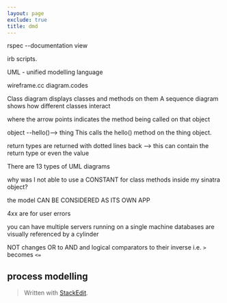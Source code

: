 ```yaml
---
layout: page
exclude: true
title: dmd
---
```


rspec --documentation view

irb scripts.

UML - unified modelling language

wireframe.cc
diagram.codes

Class diagram displays classes and methods on them
A sequence diagram shows how different classes interact

where the arrow points indicates the method being called on that object

object --hello()--> thing
This calls the hello() method on the thing object.

return types are returned with dotted lines back --> this can contain the return type or even the value

There are 13 types of UML diagrams


why was I not able to use a CONSTANT for class methods inside my sinatra object?

the model CAN BE CONSIDERED AS ITS OWN APP

4xx are for user errors

you can have multiple servers running on a single machine
databases are visually referenced by a cylinder


NOT changes OR to AND and logical comparators to their inverse i.e. `>` becomes `<=`
## process modelling


> Written with [StackEdit](https://stackedit.io/).
<!--stackedit_data:
eyJoaXN0b3J5IjpbODYxODM4MDA1LC02NDk2MjAwMzMsLTIwOD
UwNTE5NzEsLTIwMzU4Nzk0MDYsLTExMzI4NDYxMzcsMTgwMTU3
NTc5OCwxOTE2NzkxNzI1LC0xMDk0NzIzOTUxLC0xMzMzNDg0MD
E5XX0=
-->